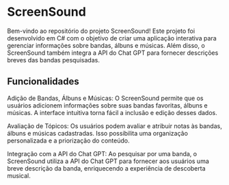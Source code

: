 # ScreenSound
Bem-vindo ao repositório do projeto ScreenSound! Este projeto foi desenvolvido em C# com o objetivo de criar uma aplicação interativa para gerenciar informações sobre bandas, álbuns e músicas. Além disso, o ScreenSound também integra a API do Chat GPT para fornecer descrições breves das bandas pesquisadas.

## Funcionalidades
Adição de Bandas, Álbuns e Músicas: O ScreenSound permite que os usuários adicionem informações sobre suas bandas favoritas, álbuns e músicas. A interface intuitiva torna fácil a inclusão e edição desses dados.

Avaliação de Tópicos: Os usuários podem avaliar e atribuir notas às bandas, álbuns e músicas cadastradas. Isso possibilita uma organização personalizada e a priorização do conteúdo.

Integração com a API do Chat GPT: Ao pesquisar por uma banda, o ScreenSound utiliza a API do Chat GPT para fornecer aos usuários uma breve descrição da banda, enriquecendo a experiência de descoberta musical.
